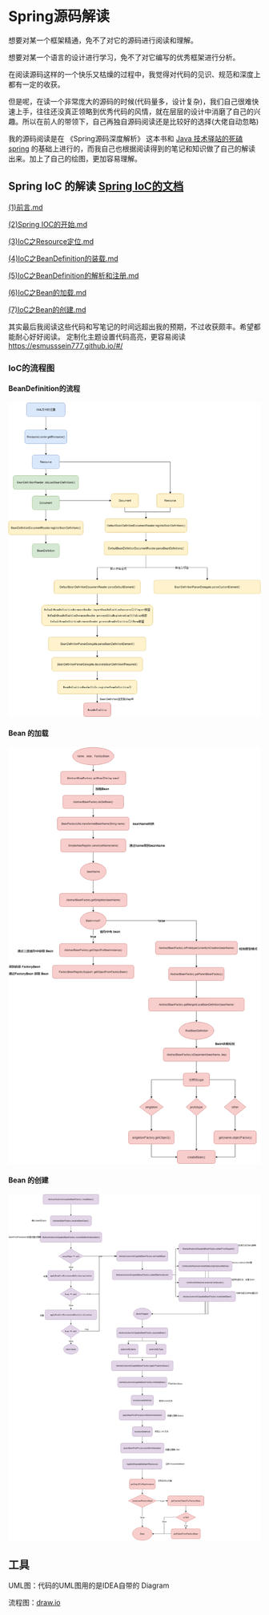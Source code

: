 # Spring源码解读

想要对某一个框架精通，免不了对它的源码进行阅读和理解。

想要对某一个语言的设计进行学习，免不了对它编写的优秀框架进行分析。

在阅读源码这样的一个快乐又枯燥的过程中，我觉得对代码的见识、规范和深度上都有一定的收获。

但是呢，在读一个非常庞大的源码的时候(代码量多，设计复杂)，我们自己很难快速上手，往往还没真正领略到优秀代码的风情，就在层层的设计中消磨了自己的兴趣。所以在前人的带领下，自己再独自源码阅读还是比较好的选择(大佬自动忽略)

我的源码阅读是在 《Spring源码深度解析》 这本书和 [Java 技术驿站的死磕spring](http://cmsblogs.com/?cat=206) 的基础上进行的，而我自己也根据阅读得到的笔记和知识做了自己的解读出来。加上了自己的绘图，更加容易理解。

## Spring IoC 的解读 [Spring IoC的文档](https://esmusssein777.github.io/#/)

[(1)前言.md](https://github.com/esmusssein777/spring-framework/blob/master/源码阅读笔记/(1)前言.md)

[(2)Spring IOC的开始.md](https://github.com/esmusssein777/spring-framework/blob/master/%E6%BA%90%E7%A0%81%E9%98%85%E8%AF%BB%E7%AC%94%E8%AE%B0/(2)Spring%20IOC%E7%9A%84%E5%BC%80%E5%A7%8B.md)

[(3)IoC之Resource定位.md](https://github.com/esmusssein777/spring-framework/blob/master/源码阅读笔记/(3)IoC之Resource定位.md)

[(4)IoC之BeanDefinition的装载.md](https://github.com/esmusssein777/spring-framework/blob/master/源码阅读笔记/(4)IoC之BeanDefinition的装载.md)

[(5)IoC之BeanDefinition的解析和注册.md](https://github.com/esmusssein777/spring-framework/blob/master/源码阅读笔记/(5)IoC之BeanDefinition的解析和注册.md)

[(6)IoC之Bean的加载.md](https://github.com/esmusssein777/spring-framework/blob/master/源码阅读笔记/(6)IoC之Bean的加载.md)

[(7)IoC之Bean的创建.md](https://github.com/esmusssein777/spring-framework/blob/master/源码阅读笔记/(7)IoC之Bean的创建.md)



其实最后我阅读这些代码和写笔记的时间远超出我的预期，不过收获颇丰。希望都能耐心好好阅读。
定制化主题设置代码高亮，更容易阅读 https://esmusssein777.github.io/#/ 

### IoC的流程图

#### BeanDefinition的流程

![](https://github.com/esmusssein777/study/blob/master/md/picture/XML2BeanDefinition.png?raw=true)



#### Bean 的加载

![](https://github.com/esmusssein777/study/blob/master/md/picture/Name2Scope.png?raw=true)



#### Bean 的创建

![](https://github.com/esmusssein777/study/blob/master/md/picture/Bean.png?raw=true)



## 工具

UML图：代码的UML图用的是IDEA自带的 Diagram

流程图：[draw.io](https://www.draw.io/)
